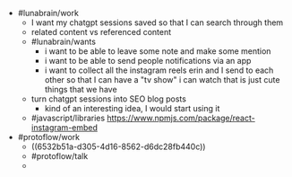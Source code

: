 - #lunabrain/work
	- I want my chatgpt sessions saved so that I can search through them
	- related content vs referenced content
	- #lunabrain/wants
		- i want to be able to leave some note and make some mention
		- i want to be able to send people notifications via an app
		- i want to collect all the instagram reels erin and I send to each other so that I can have a "tv show" i can watch that is just cute things that we have
	- turn chatgpt sessions into SEO blog posts
		- kind of an interesting idea, I would start using it
	- #javascript/libraries https://www.npmjs.com/package/react-instagram-embed
- #protoflow/work
	- ((6532b51a-d305-4d16-8562-d6dc28fb440c))
	- #protoflow/talk
	-
